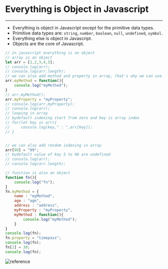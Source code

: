 # Everything is Object in Javascript

---

- Everything is object in Javascript except for the primitive data types.
- Primitive data types are: `string`, `number`, `boolean`, `null`, `undefined`, `symbol`.
- Everything else is object in Javascript.
- Objects are the core of Javascript.

```js
// in javascript everything is an object
// array is an object
let arr = [1,2,3,4,5];
// console.log(arr);
// console.log(arr.length);
// we can also add method and property in array, that's why we can use array as object
arr.myMethod = function(){
    console.log("myMethod");
}
// arr.myMethod();
arr.myProperty = "myProperty";
// console.log(arr.myProperty);
// console.log(arr);
// looping in array 
// bydefault indexing start from zero and key is array index
// for(let key in arr){
//     console.log(key," : ",arr[key]);
// }


// we can also add rendom indexing in array
arr[99] = "99";
// bydefault value of key 5 to 98 are undefined
// console.log(arr);
// console.log(arr.length);

// function is also an object
function fn(){
    console.log("fn");
}
fn.myMethod = {
    name : "myMethod",
    age : "age",
    address : "address",
    myProperty : "myProperty",
    myMethod : function(){
        console.log("myMethod");
    }
}
console.log(fn);
fn.property = "timepass";
console.log(fn);
fn[2] = 30;
console.log(fn);

```

![reference](./../assets/execution_context/04_object_reference.avif)